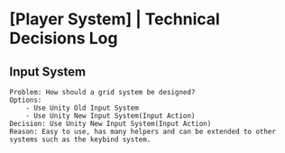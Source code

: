 # [Player System] | Technical Decisions Log
## Input System
	Problem: How should a grid system be designed?
	Options: 
		- Use Unity Old Input System
		- Use Unity New Input System(Input Action)
    Decision: Use Unity New Input System(Input Action)
    Reason: Easy to use, has many helpers and can be extended to other systems such as the keybind system.